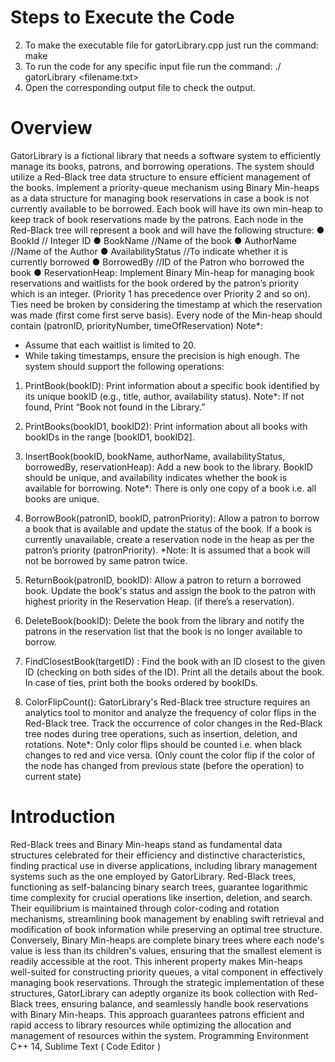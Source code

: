 # Steps to Execute the Code
2. To make the executable file for gatorLibrary.cpp just run the command: make
3. To run the code for any specific input file run the command: ./ gatorLibrary <filename.txt>
4. Open the corresponding output file to check the output.

# Overview

GatorLibrary is a fictional library that needs a software system to efficiently manage its books, patrons, and
borrowing operations. The system should utilize a Red-Black tree data structure to ensure efficient management of the books. Implement a priority-queue mechanism using Binary Min-heaps as a data structure for managing book reservations in case a book is not currently available to be borrowed. Each book will have its own min-heap to keep track of book reservations made by the patrons.
Each node in the Red-Black tree will represent a book and will have the following structure: ● BookId // Integer ID
● BookName //Name of the book
● AuthorName //Name of the Author
● AvailabilityStatus //To indicate whether it is currently borrowed
● BorrowedBy //ID of the Patron who borrowed the book
● ReservationHeap: Implement Binary Min-heap for managing book reservations and waitlists for the book ordered by the patron’s priority which is an integer. (Priority 1 has precedence over Priority 2 and so on). Ties need be broken by considering the timestamp at which the reservation was made (first come first serve basis). Every node of the Min-heap should contain (patronID, priorityNumber, timeOfReservation) Note*:
- Assume that each waitlist is limited to 20.
- While taking timestamps, ensure the precision is high enough.
The system should support the following operations:

1. PrintBook(bookID): Print information about a specific book identified by its unique bookID (e.g., title,
author, availability status).
Note*: If not found, Print “Book <BookID> not found in the Library.”

2. PrintBooks(bookID1, bookID2): Print information about all books with bookIDs in the range [bookID1, bookID2].
   
3. InsertBook(bookID, bookName, authorName, availabilityStatus, borrowedBy, reservationHeap):
Add a new book to the library. BookID should be unique, and availability indicates whether the book is available for borrowing.
Note*: There is only one copy of a book i.e. all books are unique.

4. BorrowBook(patronID, bookID, patronPriority): Allow a patron to borrow a book that is available and update the status of the book. If a book is currently unavailable, create a reservation node in the heap as per the patron’s priority (patronPriority).
*Note: It is assumed that a book will not be borrowed by same patron twice.

5. ReturnBook(patronID, bookID): Allow a patron to return a borrowed book. Update the book's status and assign the book to the patron with highest priority in the Reservation Heap. (if there’s a reservation).
   
6. DeleteBook(bookID): Delete the book from the library and notify the patrons in the reservation list that the book is no longer available to borrow.
   
7. FindClosestBook(targetID) : Find the book with an ID closest to the given ID (checking on both sides of the ID). Print all the details about the book. In case of ties, print both the books ordered by bookIDs.
   
8. ColorFlipCount(): GatorLibrary's Red-Black tree structure requires an analytics tool to monitor and analyze the frequency of color flips in the Red-Black tree. Track the occurrence of color changes in the Red-Black tree nodes during tree operations, such as insertion, deletion, and rotations.
Note*: Only color flips should be counted i.e. when black changes to red and vice versa. (Only count the color flip if the color of the node has changed from previous state (before the operation) to current state)

# Introduction

Red-Black trees and Binary Min-heaps stand as fundamental data structures celebrated for their efficiency and distinctive characteristics, finding practical use in diverse applications, including library management systems such as the one employed by GatorLibrary. Red-Black trees, functioning as self-balancing binary search trees, guarantee logarithmic time complexity for crucial operations like insertion, deletion, and search. Their equilibrium is maintained through color-coding and rotation mechanisms, streamlining book management by enabling swift retrieval and modification of book information while preserving an optimal tree structure. Conversely, Binary Min-heaps are complete binary trees where each node's value is less than its children's values, ensuring that the smallest element is readily accessible at the root. This inherent property makes Min-heaps well-suited for constructing priority queues, a vital component in effectively managing book reservations. Through the strategic implementation of these structures, GatorLibrary can adeptly organize its book collection with Red-Black trees, ensuring balance, and seamlessly handle book reservations with Binary Min-heaps. This approach guarantees patrons efficient and rapid access to library resources while optimizing the allocation and management of resources within the system.
Programming Environment
C++ 14, Sublime Text ( Code Editor )

